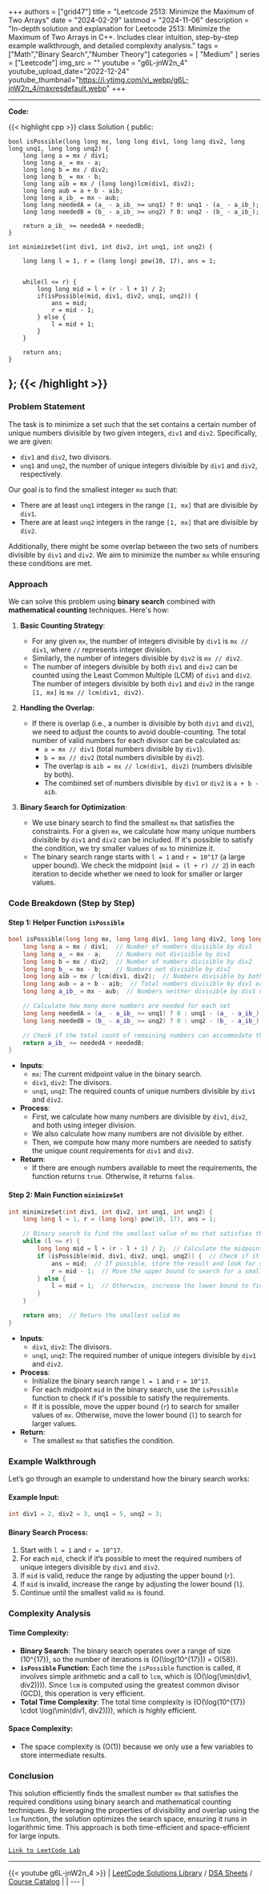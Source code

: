 
+++
authors = ["grid47"]
title = "Leetcode 2513: Minimize the Maximum of Two Arrays"
date = "2024-02-29"
lastmod = "2024-11-06"
description = "In-depth solution and explanation for Leetcode 2513: Minimize the Maximum of Two Arrays in C++. Includes clear intuition, step-by-step example walkthrough, and detailed complexity analysis."
tags = ["Math","Binary Search","Number Theory"]
categories = [
    "Medium"
]
series = ["Leetcode"]
img_src = ""
youtube = "g6L-jnW2n_4"
youtube_upload_date="2022-12-24"
youtube_thumbnail="https://i.ytimg.com/vi_webp/g6L-jnW2n_4/maxresdefault.webp"
+++



---
**Code:**

{{< highlight cpp >}}
class Solution {
public:
    
    bool isPossible(long long mx, long long div1, long long div2, long long unq1, long long unq2) {
        long long a = mx / div1;
        long long a_ = mx - a;
        long long b = mx / div2;
        long long b_ = mx - b;
        long long aib = mx / (long long)lcm(div1, div2);
        long long aub = a + b - aib;
        long long a_ib_ = mx - aub;
        long long neededA = (a_ - a_ib_ >= unq1) ? 0: unq1 - (a_ - a_ib_);
        long long neededB = (b_ - a_ib_ >= unq2) ? 0: unq2 - (b_ - a_ib_);        
        
        return a_ib_ >= neededA + neededB;
    }
    
    int minimizeSet(int div1, int div2, int unq1, int unq2) {
        
        long long l = 1, r = (long long) pow(10, 17), ans = 1;
        
        
        while(l <= r) {
            long long mid = l + (r - l + 1) / 2;
            if(isPossible(mid, div1, div2, unq1, unq2)) {
                ans = mid;
                r = mid - 1;
            } else {
                l = mid + 1;
            }
        }
        
        return ans;
    }
};
{{< /highlight >}}
---

### Problem Statement

The task is to minimize a set such that the set contains a certain number of unique numbers divisible by two given integers, `div1` and `div2`. Specifically, we are given:
- `div1` and `div2`, two divisors.
- `unq1` and `unq2`, the number of unique integers divisible by `div1` and `div2`, respectively.

Our goal is to find the smallest integer `mx` such that:
- There are at least `unq1` integers in the range `[1, mx]` that are divisible by `div1`.
- There are at least `unq2` integers in the range `[1, mx]` that are divisible by `div2`.

Additionally, there might be some overlap between the two sets of numbers divisible by `div1` and `div2`. We aim to minimize the number `mx` while ensuring these conditions are met.

### Approach

We can solve this problem using **binary search** combined with **mathematical counting** techniques. Here's how:

1. **Basic Counting Strategy**:
   - For any given `mx`, the number of integers divisible by `div1` is `mx // div1`, where `//` represents integer division.
   - Similarly, the number of integers divisible by `div2` is `mx // div2`.
   - The number of integers divisible by both `div1` and `div2` can be counted using the Least Common Multiple (LCM) of `div1` and `div2`. The number of integers divisible by both `div1` and `div2` in the range `[1, mx]` is `mx // lcm(div1, div2)`.

2. **Handling the Overlap**:
   - If there is overlap (i.e., a number is divisible by both `div1` and `div2`), we need to adjust the counts to avoid double-counting. The total number of valid numbers for each divisor can be calculated as:
     - `a = mx // div1` (total numbers divisible by `div1`).
     - `b = mx // div2` (total numbers divisible by `div2`).
     - The overlap is `aib = mx // lcm(div1, div2)` (numbers divisible by both).
     - The combined set of numbers divisible by `div1` or `div2` is `a + b - aib`.

3. **Binary Search for Optimization**:
   - We use binary search to find the smallest `mx` that satisfies the constraints. For a given `mx`, we calculate how many unique numbers divisible by `div1` and `div2` can be included. If it's possible to satisfy the condition, we try smaller values of `mx` to minimize it.
   - The binary search range starts with `l = 1` and `r = 10^17` (a large upper bound). We check the midpoint (`mid = (l + r) // 2`) in each iteration to decide whether we need to look for smaller or larger values.

### Code Breakdown (Step by Step)

#### Step 1: Helper Function `isPossible`
```cpp
bool isPossible(long long mx, long long div1, long long div2, long long unq1, long long unq2) {
    long long a = mx / div1;  // Number of numbers divisible by div1
    long long a_ = mx - a;    // Numbers not divisible by div1
    long long b = mx / div2;  // Number of numbers divisible by div2
    long long b_ = mx - b;    // Numbers not divisible by div2
    long long aib = mx / lcm(div1, div2);  // Numbers divisible by both div1 and div2
    long long aub = a + b - aib;  // Total numbers divisible by div1 or div2
    long long a_ib_ = mx - aub;  // Numbers neither divisible by div1 nor div2

    // Calculate how many more numbers are needed for each set
    long long neededA = (a_ - a_ib_ >= unq1) ? 0 : unq1 - (a_ - a_ib_);
    long long neededB = (b_ - a_ib_ >= unq2) ? 0 : unq2 - (b_ - a_ib_);

    // Check if the total count of remaining numbers can accommodate the additional needed numbers
    return a_ib_ >= neededA + neededB;
}
```
- **Inputs**:
  - `mx`: The current midpoint value in the binary search.
  - `div1`, `div2`: The divisors.
  - `unq1`, `unq2`: The required counts of unique numbers divisible by `div1` and `div2`.
- **Process**:
  - First, we calculate how many numbers are divisible by `div1`, `div2`, and both using integer division.
  - We also calculate how many numbers are not divisible by either.
  - Then, we compute how many more numbers are needed to satisfy the unique count requirements for `div1` and `div2`.
- **Return**:
  - If there are enough numbers available to meet the requirements, the function returns `true`. Otherwise, it returns `false`.

#### Step 2: Main Function `minimizeSet`
```cpp
int minimizeSet(int div1, int div2, int unq1, int unq2) {
    long long l = 1, r = (long long) pow(10, 17), ans = 1;

    // Binary search to find the smallest value of mx that satisfies the condition
    while (l <= r) {
        long long mid = l + (r - l + 1) / 2;  // Calculate the midpoint
        if (isPossible(mid, div1, div2, unq1, unq2)) {  // Check if it's possible to satisfy the condition
            ans = mid;  // If possible, store the result and look for smaller values
            r = mid - 1;  // Move the upper bound to search for a smaller valid mx
        } else {
            l = mid + 1;  // Otherwise, increase the lower bound to find a valid mx
        }
    }

    return ans;  // Return the smallest valid mx
}
```
- **Inputs**:
  - `div1`, `div2`: The divisors.
  - `unq1`, `unq2`: The required number of unique integers divisible by `div1` and `div2`.
- **Process**:
  - Initialize the binary search range `l = 1` and `r = 10^17`.
  - For each midpoint `mid` in the binary search, use the `isPossible` function to check if it's possible to satisfy the requirements.
  - If it is possible, move the upper bound (`r`) to search for smaller values of `mx`. Otherwise, move the lower bound (`l`) to search for larger values.
- **Return**:
  - The smallest `mx` that satisfies the condition.

### Example Walkthrough

Let’s go through an example to understand how the binary search works:

#### Example Input:
```cpp
int div1 = 2, div2 = 3, unq1 = 5, unq2 = 3;
```

#### Binary Search Process:
1. Start with `l = 1` and `r = 10^17`.
2. For each `mid`, check if it’s possible to meet the required numbers of unique integers divisible by `div1` and `div2`.
3. If `mid` is valid, reduce the range by adjusting the upper bound (`r`).
4. If `mid` is invalid, increase the range by adjusting the lower bound (`l`).
5. Continue until the smallest valid `mx` is found.

### Complexity Analysis

#### Time Complexity:
- **Binary Search**: The binary search operates over a range of size \(10^{17}\), so the number of iterations is \(O(\log(10^{17})) = O(58)\).
- **`isPossible` Function**: Each time the `isPossible` function is called, it involves simple arithmetic and a call to `lcm`, which is \(O(\log(\min(div1, div2)))\). Since `lcm` is computed using the greatest common divisor (GCD), this operation is very efficient.
- **Total Time Complexity**: The total time complexity is \(O(\log(10^{17}) \cdot \log(\min(div1, div2)))\), which is highly efficient.

#### Space Complexity:
- The space complexity is \(O(1)\) because we only use a few variables to store intermediate results.

### Conclusion

This solution efficiently finds the smallest number `mx` that satisfies the required conditions using binary search and mathematical counting techniques. By leveraging the properties of divisibility and overlap using the `lcm` function, the solution optimizes the search space, ensuring it runs in logarithmic time. This approach is both time-efficient and space-efficient for large inputs.

[`Link to LeetCode Lab`](https://leetcode.com/problems/minimize-the-maximum-of-two-arrays/description/)

---
{{< youtube g6L-jnW2n_4 >}}
| [LeetCode Solutions Library](https://grid47.xyz/leetcode/) / [DSA Sheets](https://grid47.xyz/sheets/) / [Course Catalog](https://grid47.xyz/courses/) |
| --- |
